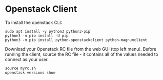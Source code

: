 # Openstack Client

To install the openstack CLI:

```shell
sudo apt install -y python3 python3-pip
python3 -m pip install -U pip
python3 -m pip install python-openstackclient python-magnumclient
```

Download your Openstack RC file from the web GUI (top left menu).
Before running the client, source the RC file - it contains all of the values needed to connect as your user.

```shell
source myrc.sh
openstack versions show
```
